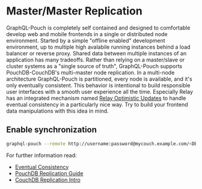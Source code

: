 # Master/Master Replication

GraphQL-Pouch is completely self contained and designed to comfortable develop web and mobile frontends in a single or distributed node environment. Started by a simple "offline enabled" development environment, up to multiple high avalabile running instances behind a load balancer or reverse proxy. Shared data between multiple instances of an application has many tradeoffs. Rather than relying on a master/slave or cluster systems as a "single source of truth", GraphQL-Pouch supports PouchDB-CouchDB's multi-master node replication. In a multi-node architecture GraphQL-Pouch is partitioned, every node is available, and it's only eventually consistent. This behavior is intentional to build responsible user interfaces with a smooth user experience all the time. Especially Relay has an integrated mechanism named [Relay Optimistic Updates](https://facebook.github.io/relay/docs/guides-mutations.html#optimistic-updates) to handle eventual consistency in a particularly nice way. Try to build your frontend data manipulations with this idea in mind.

## Enable synchronization

```bash
graphql-pouch --remote http://username:password@mycouch.example.com/<DB-prefix>
```

For further information read:

* [Eventual Consistency](http://docs.couchdb.org/en/1.6.1/intro/consistency.html)
* [PouchDB Replication Guide](https://pouchdb.com/guides/replication.html)
* [CouchDB Replication Intro](http://docs.couchdb.org/en/1.6.1/replication/intro.html)
